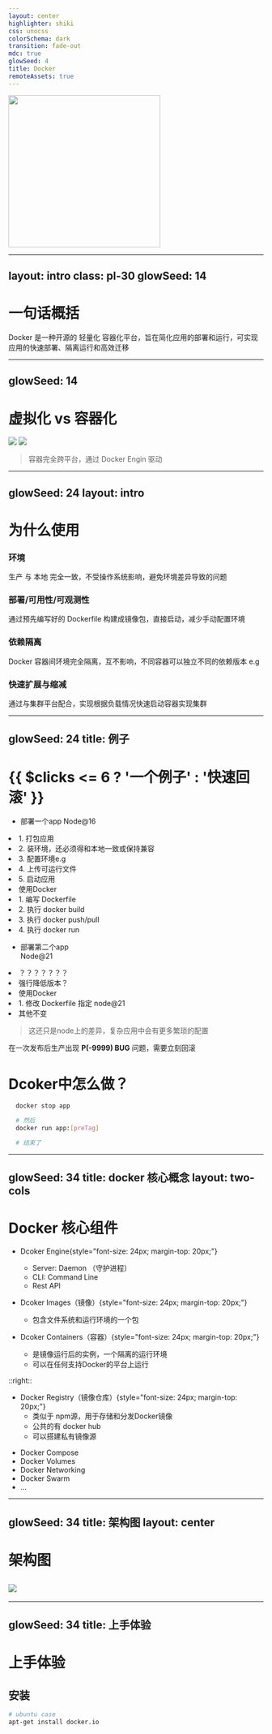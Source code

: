 ```yaml
---
layout: center
highlighter: shiki
css: unocss
colorSchema: dark
transition: fade-out
mdc: true
glowSeed: 4
title: Docker
remoteAssets: true
---
```


<img src="/docker.logo.svg" width="300" />

<!--
开场互动：

1. 为什么要分享
2. 上台的机会
3. 未来的机会，隐形的机会（等待trigger的伏笔）
4. 费曼学习法
    - 输出倒逼输入
    - 以教促学
5. 为什么是Docker
    - 实际情况
    - 探究
 -->

---
layout: intro
class: pl-30
glowSeed: 14
---

# 一句话概括

<v-click>
  Docker 是一种开源的 轻量化 容器化平台，旨在简化应用的部署和运行，可实现应用的快速部署、隔离运行和高效迁移
</v-click>

<!--容器平台概念，web应用部署相关内容，简化流程，隔离性，应用迁移相关-->

---
glowSeed: 14
---

# 虚拟化 vs 容器化

<div grid="~ cols-2 gap-10" mt-10 mb-4>
  <img v-click src="https://www.docker.com/wp-content/uploads/2021/11/container-vm-whatcontainer_2.png" />
  <img v-click src="https://www.docker.com/wp-content/uploads/2021/11/docker-containerized-appliction-blue-border_2.png" />
</div>
<v-clicks>

> 容器完全跨平台，通过 Docker Engin 驱动

</v-clicks>

<!--
传统虚拟机： 包含独立的硬件、系统组件、网络等资源、占用资源大，启动慢，单元之间完全隔离
容器化： 共享宿主机计算资源，仅包含必须得应用组件，进行环境隔离，系统资源层共享，占用小大概几十m-几百m
-->

---
glowSeed: 24
layout: intro
---

<h1 class="transition duration-500" :class="$clicks === 0 ? 'translate-y-140px' : 'translate-y-0'">为什么使用</h1>

<div grid="~ cols-2 gap-10" mt10>
<div v-click>

  ### 环境
  生产 与 本地 完全一致，不受操作系统影响，避免环境差异导致的问题
</div>
<div v-click>

  ### 部署/可用性/可观测性
  通过预先编写好的 Dockerfile 构建成镜像包，直接启动，减少手动配置环境
</div>
<div v-click>

  ### 依赖隔离
  Docker 容器间环境完全隔离，互不影响，不同容器可以独立不同的依赖版本 e.g
</div>
<div v-click>

  ### 快速扩展与缩减
  通过与集群平台配合，实现根据负载情况快速启动容器实现集群
</div>
</div>
<!--
1. 开发： 只要本地能跑，生成就一定能跑，还能跨平台
2. 部署： 自动重启，资源观测，减少环境配置
3. 依赖隔离：e.g
 -->

---
glowSeed: 24
title: 例子
---

<h1 class="transition duration-500">{{ $clicks <= 6 ? '一个例子' : '快速回滚' }}</h1>

<div v-show="$clicks <= 6">

  - 部署一个app Node@16

  <div grid="~ cols-2 gap-10">
    <div v-click>
      <li>1. 打包应用</li>
      <li>2. 装环境，还必须得和本地一致或保持兼容</li>
      <li>3. 配置环境e.g</li>
      <li>4. 上传可运行文件</li>
      <li>5. 启动应用</li>
    </div>
    <div v-click>
      <li>使用Docker</li>
      <li>1. 编写 Dockerfile</li>
      <li>2. 执行 docker build</li>
      <li>3. 执行 docker push/pull</li>
      <li>4. 执行 docker run</li>
    </div>
  </div>

  <div my-4 />

  <v-click>

  - 部署第二个app<div border inline-block px2>Node@21</div>
  </v-click>

  <div grid="~ cols-2 gap-10">
    <div v-click>
      <li>？？？？？？？</li>
      <li>强行降低版本？</li>
    </div>
    <div v-click>
      <li>使用Docker</li>
      <li>1. 修改 Dockerfile 指定 node@21</li>
      <li>其他不变</li>
    </div>
  </div>

  <v-click>

  > 这还只是node上的差异，复杂应用中会有更多繁琐的配置
  </v-click>

</div>

<div v-click>在一次发布后生产出现 <b text-red>P(-9999) BUG</b> 问题，需要立刻回滚</div>

<h1 v-click text-center mt10>Dcoker中怎么做？</h1>

<v-click>

```bash
  docker stop app

  # 然后
  docker run app:[preTag]

  # 结束了
```

</v-click>

<!--
1. 区别 传统部署方案与docker，装环境，配置环境，本地运行没问题，线上有问题，差异，

2. 后期维护问题，依赖更新，系统版本更新等

3. 负载重启

4. docker: 通过Dockerfile，之后的所有操作可完全自动化

5. tag快照，可快速恢复
-->

---
glowSeed: 34
title: docker 核心概念
layout: two-cols
---

# Docker 核心组件

<v-clicks>

- Dcoker Engine{style="font-size: 24px; margin-top: 20px;"}
  + Server: Daemon （守护进程）
  + CLI: Command Line
  + Rest API

- Dcoker Images（镜像）{style="font-size: 24px; margin-top: 20px;"}
  + 包含文件系统和运行环境的一个包

- Dcoker Containers（容器）{style="font-size: 24px; margin-top: 20px;"}
  + 是镜像运行后的实例，一个隔离的运行环境
  + 可以在任何支持Docker的平台上运行

</v-clicks>

::right::

<v-clicks>

- Docker Registry（镜像仓库）{style="font-size: 24px; margin-top: 20px;"}
  + 类似于 npm源，用于存储和分发Docker镜像
  + 公共的有 docker hub
  + 可以搭建私有镜像源

+ Docker Compose
+ Docker Volumes
+ Docker Networking
+ Docker Swarm
+ ...
</v-clicks>

---
glowSeed: 34
title: 架构图
layout: center
---

# 架构图

## ![](https://docs.docker.com/get-started/images/docker-architecture.webp)

<!--
1. 在 client 端执行命令后的交互流程
2. Daemon
-->

---
glowSeed: 34
title: 上手体验
---

# 上手体验

## 安装

```bash
# ubuntu case
apt-get install docker.io
```
